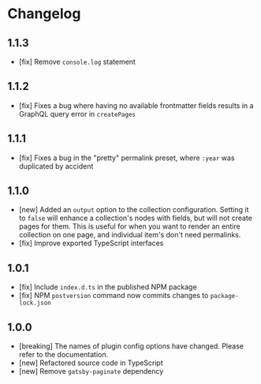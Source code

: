 # Changelog

## 1.1.3

- [fix] Remove `console.log` statement

## 1.1.2

- [fix] Fixes a bug where having no available frontmatter fields results in a GraphQL query error in `createPages`

## 1.1.1

- [fix] Fixes a bug in the "pretty" permalink preset, where `:year` was duplicated by accident

## 1.1.0

- [new] Added an `output` option to the collection configuration. Setting it to `false` will enhance a collection's nodes with fields, but will not create pages for them. This is useful for when you want to render an entire collection on one page, and individual item's don't need permalinks.
- [fix] Improve exported TypeScript interfaces

## 1.0.1

- [fix] Include `index.d.ts` in the published NPM package
- [fix] NPM `postversion` command now commits changes to `package-lock.json`

## 1.0.0

- [breaking] The names of plugin config options have changed. Please refer to the documentation.
- [new] Refactored source code in TypeScript
- [new] Remove `gatsby-paginate` dependency
